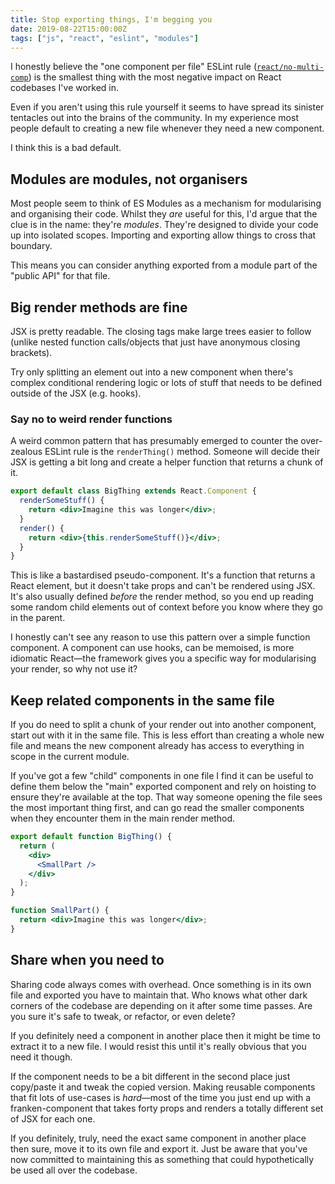 ```yaml
---
title: Stop exporting things, I'm begging you
date: 2019-08-22T15:00:00Z
tags: ["js", "react", "eslint", "modules"]
---
```


I honestly believe the "one component per file" ESLint rule ([`react/no-multi-comp`](https://github.com/yannickcr/eslint-plugin-react/blob/master/docs/rules/no-multi-comp.md)) is the smallest thing with the most negative impact on React codebases I've worked in.

Even if you aren't using this rule yourself it seems to have spread its sinister tentacles out into the brains of the community. In my experience most people default to creating a new file whenever they need a new component.

I think this is a bad default.

## Modules are modules, not organisers

Most people seem to think of ES Modules as a mechanism for modularising and organising their code. Whilst they _are_ useful for this, I'd argue that the clue is in the name: they're _modules_. They're designed to divide your code up into isolated scopes. Importing and exporting allow things to cross that boundary.

This means you can consider anything exported from a module part of the "public API" for that file.

## Big render methods are fine

JSX is pretty readable. The closing tags make large trees easier to follow (unlike nested function calls/objects that just have anonymous closing brackets).

Try only splitting an element out into a new component when there's complex conditional rendering logic or lots of stuff that needs to be defined outside of the JSX (e.g. hooks).

### Say no to weird render functions

A weird common pattern that has presumably emerged to counter the over-zealous ESLint rule is the `renderThing()` method. Someone will decide their JSX is getting a bit long and create a helper function that returns a chunk of it.

```jsx
export default class BigThing extends React.Component {
  renderSomeStuff() {
    return <div>Imagine this was longer</div>;
  }
  render() {
    return <div>{this.renderSomeStuff()}</div>;
  }
}
```

This is like a bastardised pseudo-component. It's a function that returns a React element, but it doesn't take props and can't be rendered using JSX. It's also usually defined _before_ the render method, so you end up reading some random child elements out of context before you know where they go in the parent.

I honestly can't see any reason to use this pattern over a simple function component. A component can use hooks, can be memoised, is more idiomatic React—the framework gives you a specific way for modularising your render, so why not use it?

## Keep related components in the same file

If you do need to split a chunk of your render out into another component, start out with it in the same file. This is less effort than creating a whole new file and means the new component already has access to everything in scope in the current module.

If you've got a few "child" components in one file I find it can be useful to define them below the "main" exported component and rely on hoisting to ensure they're available at the top. That way someone opening the file sees the most important thing first, and can go read the smaller components when they encounter them in the main render method.

```jsx
export default function BigThing() {
  return (
    <div>
      <SmallPart />
    </div>
  );
}

function SmallPart() {
  return <div>Imagine this was longer</div>;
}
```

## Share when you need to

Sharing code always comes with overhead. Once something is in its own file and exported you have to maintain that. Who knows what other dark corners of the codebase are depending on it after some time passes. Are you sure it's safe to tweak, or refactor, or even delete?

If you definitely need a component in another place then it might be time to extract it to a new file. I would resist this until it's really obvious that you need it though.

If the component needs to be a bit different in the second place just copy/paste it and tweak the copied version. Making reusable components that fit lots of use-cases is _hard_—most of the time you just end up with a franken-component that takes forty props and renders a totally different set of JSX for each one.

If you definitely, truly, need the exact same component in another place then sure, move it to its own file and export it. Just be aware that you've now committed to maintaining this as something that could hypothetically be used all over the codebase.

